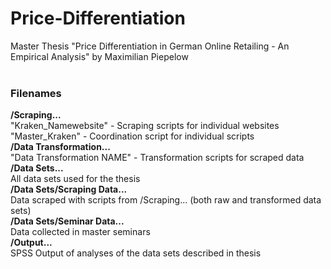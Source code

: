 # Price-Differentiation
Master Thesis "Price Differentiation in German Online Retailing - An Empirical Analysis" by Maximilian Piepelow
<br>
<br>
<h3>Filenames</h3>
<strong>/Scraping... </strong> 
<br>
"Kraken_Namewebsite" - Scraping scripts for individual websites
<br>
"Master_Kraken" - Coordination script for individual scripts
<br>
<strong>/Data Transformation...</strong> 
<br>
"Data Transformation NAME" - Transformation scripts for scraped data
<br>
<strong>/Data Sets...</strong> 
<br>
All data sets used for the thesis
<br>
<strong>/Data Sets/Scraping Data...</strong>
<br>
Data scraped with scripts from /Scraping... (both raw and transformed data sets)
<br>
<strong>/Data Sets/Seminar Data...</strong>
<br>
Data collected in master seminars 
<br>
<strong>/Output...</strong>
<br>
 SPSS Output of analyses of the data sets described in thesis  
<br>
